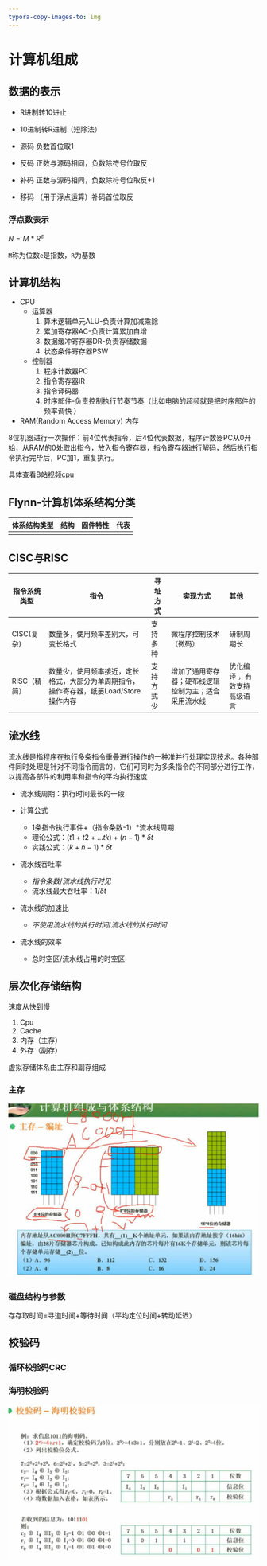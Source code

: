 ```yaml
---
typora-copy-images-to: img
---
```


# 计算机组成

## 数据的表示

- R进制转10进止
- 10进制转R进制（短除法）

- 源码 负数首位取1
- 反码 正数与源码相同，负数除符号位取反
- 补码  正数与源码相同，负数除符号位取反+1
- 移码 （用于浮点运算）补码首位取反

### 浮点数表示

$N=M*R^e$

`M`称为位数`e`是指数，`R`为基数

## 计算机结构

- CPU
  - 运算器
    1. 算术逻辑单元ALU-负责计算加减乘除
    2. 累加寄存器AC-负责计算累加自增
    3. 数据缓冲寄存器DR-负责存储数据
    4. 状态条件寄存器PSW
  - 控制器
    1. 程序计数器PC
    2. 指令寄存器IR
    3. 指令译码器
    4. 时序部件-负责控制执行节奏节奏（比如电脑的超频就是把时序部件的频率调快 ）
- RAM(Random Access Memory) 内存

8位机器进行一次操作：前4位代表指令，后4位代表数据，程序计数器PC从0开始，从RAM的0处取出指令，放入指令寄存器，指令寄存器进行解码，然后执行指令执行完毕后，PC加1，重复执行。

具体查看B站视频[cpu](https://www.bilibili.com/video/BV1EW411u7th?p=7)

## Flynn-计算机体系结构分类

| 体系结构类型 | 结构 | 固件特性 | 代表 |
| ------------ | ---- | -------- | ---- |
|              |      |          |      |

## CISC与RISC

| 指令系统类型 | 指令                                                                                   | 寻址方式   | 实现方式                                             | 其他                        |
| ------------ | -------------------------------------------------------------------------------------- | ---------- | ---------------------------------------------------- | :-------------------------- |
| CISC(复杂)   | 数量多，使用频率差别大，可变长格式                                                     | 支持多种   | 微程序控制技术（微码）                               | 研制周期长                  |
| RISC（精简） | 数量少，使用频率接近，定长格式，大部分为单周期指令，操作寄存器，纸篓Load/Store操作内存 | 支持方式少 | 增加了通用寄存器；硬布线逻辑控制为主；适合采用流水线 | 优化编译 ，有效支持高级语言 |

## 流水线

流水线是指程序在执行多条指令重叠进行操作的一种准并行处理实现技术。各种部件同时处理是针对不同指令而言的，它们可同时为多条指令的不同部分进行工作，以提高各部件的利用率和指令的平均执行速度

- 流水线周期：执行时间最长的一段
- 计算公式
  - 1条指令执行事件+（指令条数-1）*流水线周期
  - 理论公式：$(t1+t2+...tk)+(n-1)*\delta t$  
  - 实践公式：$(k+n-1)* \delta t$  

- 流水线吞吐率
  - $指令条数/流水线执行时见$
  - 流水线最大吞吐率：$1/ \delta t$
- 流水线的加速比
  - $不使用流水线的执行时间/流水线的执行时间$
- 流水线的效率
  - 总时空区/流水线占用的时空区

## 层次化存储结构

速度从快到慢

1. Cpu
2. Cache
3. 内存（主存）
4. 外存（副存）

虚拟存储体系由主存和副存组成

### 主存

![image-20220330205107761](./img/image-20220330205107761-16486446763951.png)

### 磁盘结构与参数

存存取时间=寻道时间+等待时间（平均定位时间+转动延迟）

## 校验码

### 循环校验码CRC

### 海明校验码

![image-20220330212620404](./img/image-20220330212620404.png)
